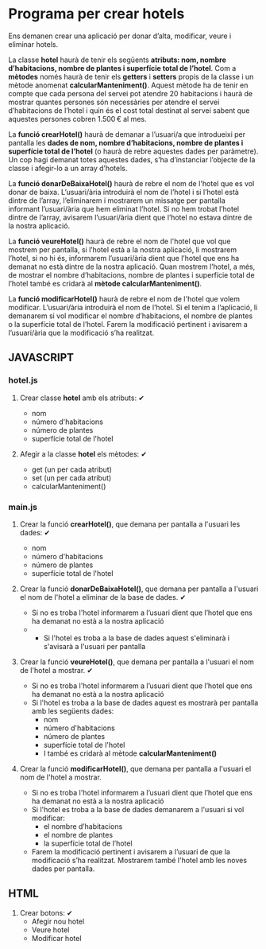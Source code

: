 # Programa per crear hotels

Ens demanen crear una aplicació per donar d’alta, modificar, veure i eliminar hotels.

La classe **hotel** haurà de tenir els següents **atributs: nom, nombre d’habitacions, nombre de plantes i superfície total de l’hotel**. Com a **mètodes** només haurà de tenir els **getters** i **setters** propis de la classe i un mètode anomenat **calcularManteniment()**. Aquest mètode ha de tenir en compte que cada persona del servei pot atendre 20 habitacions i haurà de mostrar quantes persones són necessàries per atendre el servei d’habitacions de l’hotel i quin és el cost total destinat al servei sabent que aquestes persones cobren 1.500 € al mes. 

La **funció crearHotel()** haurà de demanar a l’usuari/a que introdueixi per pantalla les **dades de nom, nombre d’habitacions, nombre de plantes i superfície total de l’hotel** (o haurà de rebre aquestes dades per paràmetre). Un cop hagi demanat totes aquestes dades, s’ha d’instanciar l’objecte de la classe i afegir-lo a un array d’hotels.

La **funció donarDeBaixaHotel()** haurà de rebre el nom de l'hotel que es vol donar de baixa. L’usuari/ària introduirà el nom de l’hotel i si l’hotel està dintre de l’array, l’eliminarem i mostrarem un missatge per pantalla informant l’usuari/ària que hem eliminat l’hotel. Si no hem trobat l’hotel dintre de l’array, avisarem l’usuari/ària dient que l’hotel no estava dintre de la nostra aplicació.

La **funció veureHotel()** haurà de rebre el nom de l'hotel que vol que mostrem per pantalla, si l’hotel està a la nostra aplicació, li mostrarem l’hotel, si no hi és, informarem l’usuari/ària dient que l’hotel que ens ha demanat no està dintre de la nostra aplicació. Quan mostrem l’hotel, a més, de mostrar el nombre d’habitacions, nombre de plantes i superfície total de l’hotel també es cridarà al **mètode calcularManteniment()**.

La **funció modificarHotel()** haurà de rebre el nom de l'hotel que volem modificar. L’usuari/ària introduirà el nom de l’hotel. Si el tenim a l’aplicació, li demanarem si vol modificar el nombre d’habitacions, el nombre de plantes o la superfície total de l’hotel. Farem la modificació pertinent i avisarem a l’usuari/ària que la modificació s’ha realitzat.


## JAVASCRIPT

### hotel.js

1. Crear classe **hotel** amb els atributs: ✔
    - nom
    - número d'habitacions
    - número de plantes
    - superfície total de l'hotel

2. Afegir a la classe **hotel** els mètodes: ✔
    - get (un per cada atribut)
    - set (un per cada atribut)
    - calcularManteniment()

### main.js

1. Crear la funció **crearHotel()**, que demana per pantalla a l'usuari les dades: ✔
    - nom
    - número d'habitacions
    - número de plantes
    - superfície total de l'hotel

2. Crear la funció **donarDeBaixaHotel()**, que demana per pantalla a l'usuari el nom de l'hotel a eliminar de la base de dades. ✔
    - Si no es troba l'hotel informarem a l’usuari dient que l’hotel que ens ha demanat no està a la nostra aplicació
    - - Si l'hotel es troba a la base de dades aquest s'eliminarà i s'avisarà a l'usuari per pantalla

3. Crear la funció **veureHotel()**, que demana per pantalla a l'usuari el nom de l'hotel a mostrar. ✔
    - Si no es troba l'hotel informarem a l’usuari dient que l’hotel que ens ha demanat no està a la nostra aplicació
    - Si l'hotel es troba a la base de dades aquest es mostrarà per pantalla amb les següents dades:
        - nom
        - número d'habitacions
        - número de plantes
        - superfície total de l'hotel
        - I també es cridarà al mètode **calcularManteniment()**

4. Crear la funció **modificarHotel()**, que demana per pantalla a l'usuari el nom de l'hotel a mostrar.
    - Si no es troba l'hotel informarem a l’usuari dient que l’hotel que ens ha demanat no està a la nostra aplicació
    - Si l'hotel es troba a la base de dades demanarem a l'usuari si vol modificar:
        - el nombre d’habitacions
        - el nombre de plantes
        - la superfície total de l’hotel
    - Farem la modificació pertinent i avisarem a l’usuari de que la modificació s’ha realitzat. Mostrarem també l'hotel amb les noves dades per pantalla.

## HTML

1. Crear botons: ✔
    - Afegir nou hotel
    - Veure hotel
    - Modificar hotel
